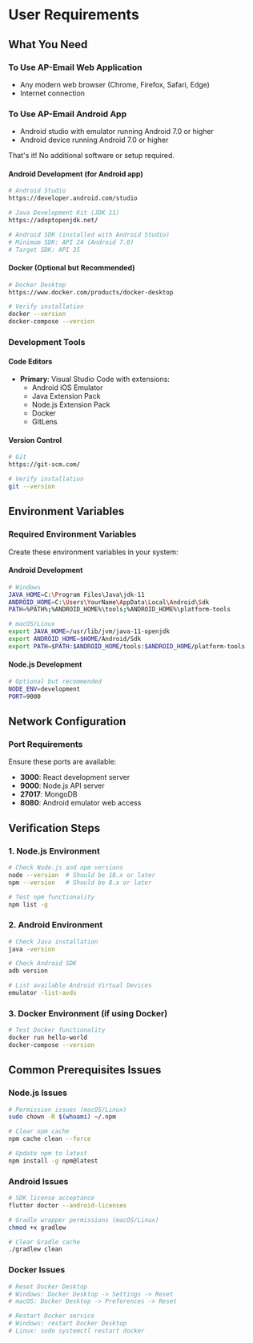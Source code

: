 # User Requirements

## What You Need

### To Use AP-Email Web Application
- Any modern web browser (Chrome, Firefox, Safari, Edge)
- Internet connection

### To Use AP-Email Android App
- Android studio with emulator running Android 7.0 or higher
- Android device running Android 7.0 or higher

That's it! No additional software or setup required.

#### Android Development (for Android app)
```bash
# Android Studio
https://developer.android.com/studio

# Java Development Kit (JDK 11)
https://adoptopenjdk.net/

# Android SDK (installed with Android Studio)
# Minimum SDK: API 24 (Android 7.0)
# Target SDK: API 35
```

#### Docker (Optional but Recommended)
```bash
# Docker Desktop
https://www.docker.com/products/docker-desktop

# Verify installation
docker --version
docker-compose --version
```

### Development Tools

#### Code Editors
- **Primary**: Visual Studio Code with extensions:
  - Android iOS Emulator
  - Java Extension Pack
  - Node.js Extension Pack
  - Docker
  - GitLens

#### Version Control
```bash
# Git
https://git-scm.com/

# Verify installation
git --version
```

## Environment Variables

### Required Environment Variables
Create these environment variables in your system:

#### Android Development
```bash
# Windows
JAVA_HOME=C:\Program Files\Java\jdk-11
ANDROID_HOME=C:\Users\YourName\AppData\Local\Android\Sdk
PATH=%PATH%;%ANDROID_HOME%\tools;%ANDROID_HOME%\platform-tools

# macOS/Linux
export JAVA_HOME=/usr/lib/jvm/java-11-openjdk
export ANDROID_HOME=$HOME/Android/Sdk
export PATH=$PATH:$ANDROID_HOME/tools:$ANDROID_HOME/platform-tools
```

#### Node.js Development
```bash
# Optional but recommended
NODE_ENV=development
PORT=9000
```

## Network Configuration

### Port Requirements
Ensure these ports are available:
- **3000**: React development server
- **9000**: Node.js API server
- **27017**: MongoDB
- **8080**: Android emulator web access


## Verification Steps

### 1. Node.js Environment
```bash
# Check Node.js and npm versions
node --version  # Should be 18.x or later
npm --version   # Should be 8.x or later

# Test npm functionality
npm list -g
```

### 2. Android Environment
```bash
# Check Java installation
java -version

# Check Android SDK
adb version

# List available Android Virtual Devices
emulator -list-avds
```

### 3. Docker Environment (if using Docker)
```bash
# Test Docker functionality
docker run hello-world
docker-compose --version
```

## Common Prerequisites Issues

### Node.js Issues
```bash
# Permission issues (macOS/Linux)
sudo chown -R $(whoami) ~/.npm

# Clear npm cache
npm cache clean --force

# Update npm to latest
npm install -g npm@latest
```

### Android Issues
```bash
# SDK license acceptance
flutter doctor --android-licenses

# Gradle wrapper permissions (macOS/Linux)
chmod +x gradlew

# Clear Gradle cache
./gradlew clean
```

### Docker Issues
```bash
# Reset Docker Desktop
# Windows: Docker Desktop -> Settings -> Reset
# macOS: Docker Desktop -> Preferences -> Reset

# Restart Docker service
# Windows: restart Docker Desktop
# Linux: sudo systemctl restart docker
```
